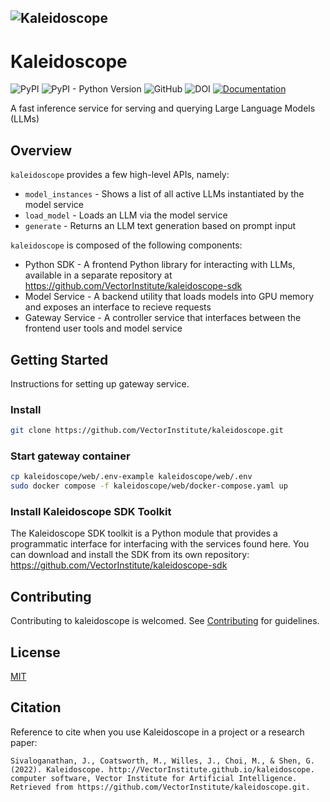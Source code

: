 ![Kaleidoscope](https://user-images.githubusercontent.com/72175053/229659242-27090171-2005-4d1c-9de3-0a5b02ef8ceb.png)
-----------------
# Kaleidoscope
![PyPI](https://img.shields.io/pypi/v/kscope)
![PyPI - Python Version](https://img.shields.io/pypi/pyversions/kscope)
![GitHub](https://img.shields.io/github/license/VectorInstitute/kaleidoscope)
![DOI](https://img.shields.io/badge/DOI-in--progress-blue)
[![Documentation](https://img.shields.io/badge/api-reference-lightgrey.svg)](https://kaleidoscope-sdk.readthedocs.io/en/latest/)

A fast inference service for serving and querying Large Language Models (LLMs)

## Overview

``kaleidoscope`` provides a few high-level APIs, namely:

* `model_instances` - Shows a list of all active LLMs instantiated by the model service
* `load_model` - Loads an LLM via the model service
* `generate` - Returns an LLM text generation based on prompt input

``kaleidoscope`` is composed of the following components:

* Python SDK - A frontend Python library for interacting with LLMs, available in a separate repository at https://github.com/VectorInstitute/kaleidoscope-sdk
* Model Service - A backend utility that loads models into GPU memory and exposes an interface to recieve requests
* Gateway Service - A controller service that interfaces between the frontend user tools and model service


## Getting Started
Instructions for setting up gateway service.

### Install
```bash
git clone https://github.com/VectorInstitute/kaleidoscope.git
```

### Start gateway container
```bash
cp kaleidoscope/web/.env-example kaleidoscope/web/.env
sudo docker compose -f kaleidoscope/web/docker-compose.yaml up
```

### Install Kaleidoscope SDK Toolkit
The Kaleidoscope SDK toolkit is a Python module that provides a programmatic
interface for interfacing with the services found here. You can download and
install the SDK from its own repository:
https://github.com/VectorInstitute/kaleidoscope-sdk

## Contributing
Contributing to kaleidoscope is welcomed. See [Contributing](CONTRIBUTING.md) for
guidelines.

## License
[MIT](LICENSE)

## Citation
Reference to cite when you use Kaleidoscope in a project or a research paper:
```
Sivaloganathan, J., Coatsworth, M., Willes, J., Choi, M., & Shen, G. (2022). Kaleidoscope. http://VectorInstitute.github.io/kaleidoscope. computer software, Vector Institute for Artificial Intelligence. Retrieved from https://github.com/VectorInstitute/kaleidoscope.git.
```
